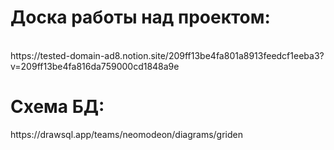 <h1>Доска работы над проектом:</h1> <br>
https://tested-domain-ad8.notion.site/209ff13be4fa801a8913feedcf1eeba3?v=209ff13be4fa816da759000cd1848a9e

<h1>Схема БД:</h1>
https://drawsql.app/teams/neomodeon/diagrams/griden
